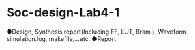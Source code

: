 # Soc-design-Lab4-1
●Design, Synthesis report(Including FF, LUT, Bram ), Waveform, simulation.log, makefile,…etc.
●Report
